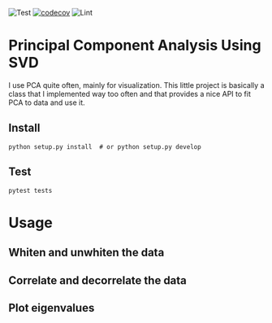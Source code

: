 ![Test](https://github.com/nielsrolf/pca/workflows/Test/badge.svg)
[![codecov](https://codecov.io/gh/nielsrolf/pca/branch/master/graph/badge.svg)](https://codecov.io/gh/nielsrolf/pca)
![Lint](https://github.com/nielsrolf/pca/workflows/Lint/badge.svg)

# Principal Component Analysis Using SVD

I use PCA quite often, mainly for visualization. This little project is basically a class that I implemented way too often and that provides a nice API to fit PCA to data and use it.

## Install
```
python setup.py install  # or python setup.py develop
```

## Test
```
pytest tests
```

# Usage
## Whiten and unwhiten the data

## Correlate and decorrelate the data

## Plot eigenvalues
